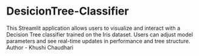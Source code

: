 # DesicionTree-Classifier
This Streamlit application allows users to visualize and interact with a Decision Tree classifier trained on the Iris dataset. Users can adjust model parameters and see real-time updates in performance and tree structure.
Author - Khushi Chaudhari
